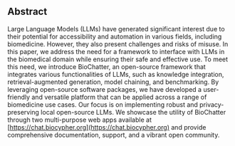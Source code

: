 ## Abstract

Large Language Models (LLMs) have generated significant interest due to their potential for accessibility and automation in various fields, including biomedicine.
However, they also present challenges and risks of misuse.
In this paper, we address the need for a framework to interface with LLMs in the biomedical domain while ensuring their safe and effective use.
To meet this need, we introduce BioChatter, an open-source framework that integrates various functionalities of LLMs, such as knowledge integration, retrieval-augmented generation, model chaining, and benchmarking.
By leveraging open-source software packages, we have developed a user-friendly and versatile platform that can be applied across a range of biomedicine use cases.
Our focus is on implementing robust and privacy-preserving local open-source LLMs.
We showcase the utility of BioChatter through two multi-purpose web apps available at [https://chat.biocypher.org](https://chat.biocypher.org) and provide comprehensive documentation, support, and a vibrant open community.
